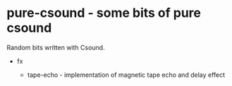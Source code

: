 pure-csound - some bits of pure csound
============================================

Random bits written with Csound.

* fx

  * tape-echo - implementation of magnetic tape echo and delay effect